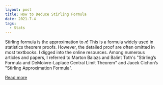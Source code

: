 ```yaml
---
layout: post
title: How to Deduce Stirling Formula
date: 2021-7-4
tags:
  - Stats
---
```


Stirling formula is the approximation to $n!$ This is a formula widely used in statistics theorem proofs. However, the detailed proof are often omitted in most textbooks. I digged into the online resources. Among numerous articles and papers, I referred to Marton Balazs and Balint Toth's "Stirling’s Formula and DeMoivre-Laplace Central Limit Theorem" and
Jacek Cichon’s "Stirling Approximation Formula".

<a href="/pdf/SML.pdf" target="_blank">Read more</a>
